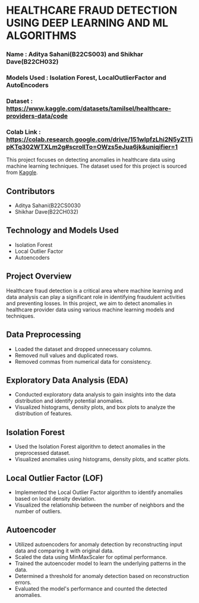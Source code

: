 # HEALTHCARE FRAUD DETECTION USING DEEP LEARNING AND ML ALGORITHMS
### Name : Aditya Sahani(B22CS003) and Shikhar Dave(B22CH032)
### Models Used : Isolation Forest, LocalOutlierFactor and AutoEncoders
### Dataset : https://www.kaggle.com/datasets/tamilsel/healthcare-providers-data/code
### Colab Link : https://colab.research.google.com/drive/151wlpfzLhi2N5yZ1TipKTq302WTXLm2g#scrollTo=OWzs5eJua6jk&uniqifier=1
This project focuses on detecting anomalies in healthcare data using machine learning techniques. The dataset used for this project is sourced from [Kaggle](https://www.kaggle.com/datasets/tamilsel/healthcare-providers-data/code).

## Contributors
- Aditya Sahani(B22CS0030
- Shikhar Dave(B22CH032)

## Technology and Models Used
- Isolation Forest
- Local Outlier Factor
- Autoencoders

## Project Overview
Healthcare fraud detection is a critical area where machine learning and data analysis can play a significant role in identifying fraudulent activities and preventing losses. In this project, we aim to detect anomalies in healthcare provider data using various machine learning models and techniques.

## Data Preprocessing
- Loaded the dataset and dropped unnecessary columns.
- Removed null values and duplicated rows.
- Removed commas from numerical data for consistency.

## Exploratory Data Analysis (EDA)
- Conducted exploratory data analysis to gain insights into the data distribution and identify potential anomalies.
- Visualized histograms, density plots, and box plots to analyze the distribution of features.
  
## Isolation Forest
- Used the Isolation Forest algorithm to detect anomalies in the preprocessed dataset.
- Visualized anomalies using histograms, density plots, and scatter plots.

## Local Outlier Factor (LOF)
- Implemented the Local Outlier Factor algorithm to identify anomalies based on local density deviation.
- Visualized the relationship between the number of neighbors and the number of outliers.

## Autoencoder
- Utilized autoencoders for anomaly detection by reconstructing input data and comparing it with original data.
- Scaled the data using MinMaxScaler for optimal performance.
- Trained the autoencoder model to learn the underlying patterns in the data.
- Determined a threshold for anomaly detection based on reconstruction errors.
- Evaluated the model's performance and counted the detected anomalies.
